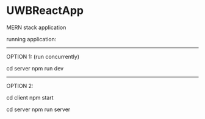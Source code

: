 # UWBReactApp
MERN stack application

running application:

******************************
OPTION 1: (run concurrently)

cd server
npm run dev

******************************
OPTION 2:

cd client
npm start

cd server
npm run server

